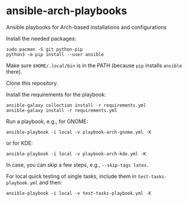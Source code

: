# ansible-arch-playbooks
Ansible playbooks for Arch-based installations and configurations

Install the needed packages:

```
sudo pacman -S git python-pip
python3 -m pip install --user ansible
```

Make sure `$HOME/.local/bin` is in the PATH (because `pip` installs `ansible` there).

Clone this repository.

Install the requirements for the playbook:

```
ansible-galaxy collection install -r requirements.yml
ansible-galaxy install -r requirements.yml
```

Run a playbook, e.g., for GNOME:

```
ansible-playbook -i local -v playbook-arch-gnome.yml -K
```

or for KDE:

```
ansible-playbook -i local -v playbook-arch-kde.yml -K
```

In case, you can skip a few steps, e.g., `--skip-tags latex`.

For local quick testing of single tasks, include them in `test-tasks-playbook.yml` and then:

```
ansible-playbook -i local -v test-tasks-playbook.yml -K
```
